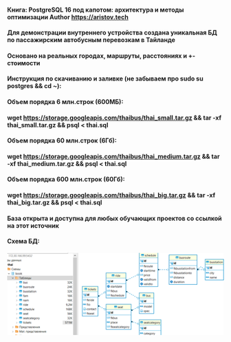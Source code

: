 #### Книга: PostgreSQL 16 под капотом: архитектура и методы оптимизации Author https://aristov.tech
#### Для демонстрации внутреннего устройства создана уникальная БД по пассажирским автобусным перевозкам в Тайланде
#### Основано на реальных городах, маршруты, расстояниях и +-стоимости
#### Инструкция по скачиванию и заливке (не забываем про sudo su postgres && cd ~): 
#### Объем порядка 6 млн.строк (600МБ):
#### wget https://storage.googleapis.com/thaibus/thai_small.tar.gz && tar -xf thai_small.tar.gz && psql < thai.sql
#### Объем порядка 60 млн.строк (6Гб):
#### wget https://storage.googleapis.com/thaibus/thai_medium.tar.gz && tar -xf thai_medium.tar.gz && psql < thai.sql
#### Объем порядка 600 млн.строк (60Гб):
#### wget https://storage.googleapis.com/thaibus/thai_big.tar.gz && tar -xf thai_big.tar.gz && psql < thai.sql
#### База открыта и доступна для любых обучающих проектов со ссылкой на этот источник
#### Схема БД:
![Схема Thai booking](https://github.com/aeuge/postgres16book/blob/main/database/thai_book.png)
